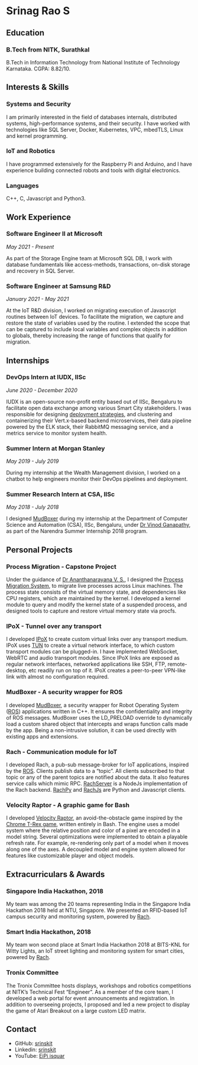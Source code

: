 # Srinag Rao S

## Education
### B.Tech from NITK, Surathkal
B.Tech in Information Technology from National Institute of Technology Karnataka. CGPA: 8.82/10.

## Interests & Skills
### Systems and Security
I am primarily interested in the field of databases internals, distributed systems, high-performance systems, and their security. I have worked with technologies like SQL Server, Docker, Kubernetes, VPC,  mbedTLS, Linux and kernel programming.

### IoT and Robotics
I have programmed extensively for the Raspberry Pi and Arduino, and I have experience building connected robots and tools with digital electronics. 

### Languages
C++, C, Javascript and Python3.

## Work Experience
### Software Engineer II at Microsoft
_May 2021 - Present_

As part of the Storage Engine team at Microsoft SQL DB, I work with database fundamentals like access-methods, transactions, on-disk storage and recovery in SQL Server.

### Software Engineer at Samsung R&D
_January 2021 - May 2021_

At the IoT R&D division, I worked on migrating execution of Javascript routines between IoT devices. To facilitate the migration, we capture and restore the state of variables used by the routine. I extended the scope that can be captured to include local variables and complex objects in addition to globals, thereby increasing the range of functions that qualify for migration.

## Internships

### DevOps Intern at IUDX, IISc
_June 2020 - December 2020_

IUDX is an open-source non-profit entity based out of IISc, Bengaluru to facilitate open data exchange among various Smart City stakeholders. I was responsible for designing [deployment strategies](https://github.com/datakaveri/iudx-deployment), and clustering and containerizing their Vert.x-based backend microservices, their data pipeline powered by the ELK stack, their RabbitMQ messaging service, and a metrics service to monitor system health. 

### Summer Intern at Morgan Stanley
_May 2019 - July 2019_

During my internship at the Wealth Management division, I worked on a chatbot to help engineers monitor their DevOps pipelines and deployment.

### Summer Research Intern at CSA, IISc 
_May 2018 - July 2018_

I designed [MudBoxer](https://github.com/srinskit/MudBoxer) during my internship at the Department of Computer Science and Automation (CSA), IISc, Bengaluru, under [Dr Vinod Ganapathy](https://www.csa.iisc.ac.in/~vg/), as part of the Narendra Summer Internship 2018 program.

## Personal Projects

### Process Migration - Capstone Project
Under the guidance of [Dr Ananthanarayana V. S.](https://infotech.nitk.ac.in/faculty/ananthanarayana-v-s), I designed the [Process Migration System](https://github.com/srinskit/process-migration-system), to migrate live processes across Linux machines. The process state consists of the virtual memory state, and dependencies like CPU registers, which are maintained by the kernel. I developed a kernel module to query and modify the kernel state of a suspended process, and designed tools to capture and restore virtual memory state via procfs. 

### IPoX - Tunnel over any transport
I developed [IPoX](https://github.com/srinskit/IPoX) to create custom virtual links over any transport medium. IPoX uses [TUN](https://www.kernel.org/doc/html/v5.8/networking/tuntap.html) to create a virtual network interface, to which custom transport modules can be plugged-in. I have implemented WebSocket, WebRTC and audio transport modules. Since IPoX links are exposed as regular network interfaces, networked applications like SSH, FTP, remote-desktop, etc readily run on top of it. IPoX creates a peer-to-peer VPN-like link with almost no configuration required.

### MudBoxer - A security wrapper for ROS
I developed [MudBoxer](https://github.com/srinskit/MudBoxer), a security wrapper for Robot Operating System ([ROS](https://www.ros.org/)) applications written in C++. It ensures the confidentiality and integrity of ROS messages. MudBoxer uses the LD_PRELOAD override to dynamically load a custom shared object that intercepts and wraps function calls made by the app. Being a non-intrusive solution, it can be used directly with existing apps and extensions. 

### Rach - Communication module for IoT
I developed Rach, a pub-sub message-broker for IoT applications, inspired by the [ROS](https://www.ros.org/). Clients publish data to a “topic”. All clients subscribed to that topic or any of the parent topics are notified about the data. It also features service calls which mimic RPC. [RachServer](https://github.com/srinskit/RachServerJs) is a NodeJs implementation of the Rach backend. [RachPy](https://github.com/srinskit/RachPy) and [RachJs](https://github.com/srinskit/RachJs) are Python and Javascript clients. 

### Velocity Raptor - A graphic game for Bash
I developed [Velocity Raptor](https://github.com/srinskit/Velocity_Raptor), an avoid-the-obstacle game inspired by the [Chrome T-Rex game](https://en.wikipedia.org/wiki/Dinosaur_Game), written entirely in Bash. The engine uses a model system where the relative position and color of a pixel are encoded in a model string. Several optimizations were implemented to obtain a playable refresh rate. For example, re-rendering only part of a model when it moves along one of the axes. A decoupled model and engine system allowed for features like customizable player and object models.

## Extracurriculars & Awards

### Singapore India Hackathon, 2018
My team was among the 20 teams representing India in the Singapore India Hackathon 2018 held at NTU, Singapore. We presented an RFID-based IoT campus security and monitoring system, powered by [Rach](#rach---communication-module-for-iot).

### Smart India Hackathon, 2018
My team won second place at Smart India Hackathon 2018 at BITS-KNL for Witty Lights, an IoT street lighting and monitoring system for smart cities, powered by [Rach](#rach---communication-module-for-iot).

### Tronix Committee
The Tronix Committee hosts displays, workshops and robotics competitions at NITK’s Technical Fest “Engineer”. As a member of the core team, I developed a web portal for event announcements and registration. In addition to overseeing projects, I proposed and led a new project to display the game of Atari Breakout on a large custom LED matrix.

## Contact
* GitHub: [srinskit](https://github.com/srinskit)
* Linkedin: [srinskit](https://www.linkedin.com/in/srinskit/)
* YouTube: [EiPi isquar](https://www.youtube.com/channel/UCn_mbl3o1iYw3UqhPE-cIMA)
